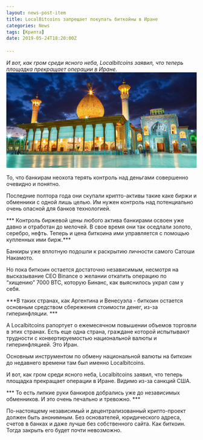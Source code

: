 ```yaml
---
layout: news-post-item
title: LocalBitcoins запрещает покупать биткойны в Иране
categories: News
tags: [Крипта]
date: 2019-05-24T18:20:00Z

---
```

*И вот, как гром среди ясного неба, Localbitcoins  заявил, что теперь площадка прекращает операции в Иране.*
![иран](/images/news/iran.jpg)


То, что банкирам неохота терять контроль над  деньгами совершенно очевидно и понятно. 

Последние полтора года они скупали крипто-активы такие каке биржи и обменники с одной лишь целью. Им нужен контроль над потенциально очень опасной для банков технологией.

*** Контроль биржевой цены любого актива банкирами освоен уже давно и отработан до мелочей. В свое время они так оседлали золото, серебро, нефть. Теперь и цена биткоина ими управляется с  помощью купленных ими бирж.***
 
Банкиры уже вплотную подошли к раскрытию личности самого Сатоши Накамото.

Но пока биткоин остается достаточно независимым, несмотря на высказывание СЕО Binance о желании откатить операцию по “хищению” 7000 BTC, которую Бинанс, как выяснилось украл сам у себя. 

***В таких странах, как Аргентина и Венесуэла - биткоин остается основным средством сбережения стоимости денег, из-за гиперинфляции. ***

А Localbitcoins рапортует о ежемесячном повышении объемов торговли в этих странах.  Есть еще одна страна, граждане которой испытывают трудности с конвертируемостью национальной валюты и гиперинфляцией. Это Иран. 

Основным инструментом по обмену национальной валюты на биткоин до недавнего времени там был именно Localbitcoins.

 И вот, как гром среди ясного неба, Localbitcoins  заявил, что теперь площадка прекращает операции в Иране. Видимо из-за санкций США. 
 
*** То есть липкие руки банкиров добрались уже до независимых обменников. И это очень печально и тревожно. ***

По-настоящему независимый и децентрализованный крипто-проект должен быть анонимным. Без основателей, юридического адреса, счетов в банках и даже лучше без собственного сайта. Как биткоин. Тогда закрыть его будет почти невозможно.